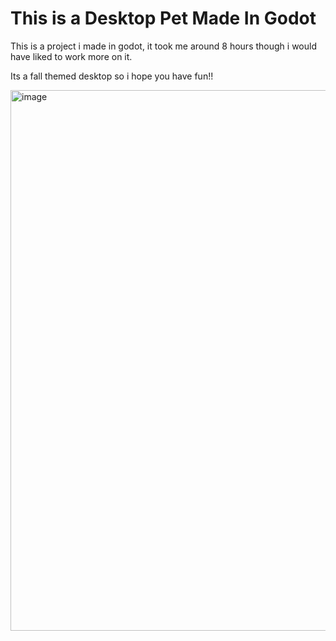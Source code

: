 # This is a Desktop Pet Made In Godot

This is a project i made in godot, it took me around 8 hours though i would have liked to work more on it.

Its a fall themed desktop so i hope you have fun!!

<img width="1882" height="865" alt="image" src="https://github.com/user-attachments/assets/d32cbad0-2dd9-4c3a-8ca7-61106567c93e" />
